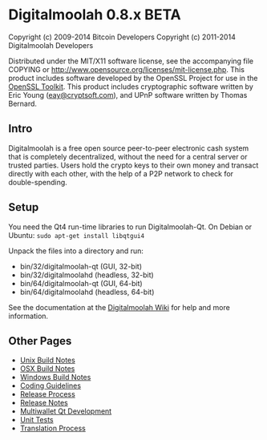 Digitalmoolah 0.8.x BETA
====================

Copyright (c) 2009-2014 Bitcoin Developers
Copyright (c) 2011-2014 Digitalmoolah Developers

Distributed under the MIT/X11 software license, see the accompanying
file COPYING or http://www.opensource.org/licenses/mit-license.php.
This product includes software developed by the OpenSSL Project for use in the [OpenSSL Toolkit](http://www.openssl.org/). This product includes
cryptographic software written by Eric Young ([eay@cryptsoft.com](mailto:eay@cryptsoft.com)), and UPnP software written by Thomas Bernard.


Intro
---------------------
Digitalmoolah is a free open source peer-to-peer electronic cash system that is
completely decentralized, without the need for a central server or trusted
parties.  Users hold the crypto keys to their own money and transact directly
with each other, with the help of a P2P network to check for double-spending.


Setup
---------------------
You need the Qt4 run-time libraries to run Digitalmoolah-Qt. On Debian or Ubuntu:
	`sudo apt-get install libqtgui4`

Unpack the files into a directory and run:

- bin/32/digitalmoolah-qt (GUI, 32-bit)
- bin/32/digitalmoolahd (headless, 32-bit)
- bin/64/digitalmoolah-qt (GUI, 64-bit)
- bin/64/digitalmoolahd (headless, 64-bit)

See the documentation at the [Digitalmoolah Wiki](http://digitalmoolah.info)
for help and more information.


Other Pages
---------------------
- [Unix Build Notes](build-unix.md)
- [OSX Build Notes](build-osx.md)
- [Windows Build Notes](build-msw.md)
- [Coding Guidelines](coding.md)
- [Release Process](release-process.md)
- [Release Notes](release-notes.md)
- [Multiwallet Qt Development](multiwallet-qt.md)
- [Unit Tests](unit-tests.md)
- [Translation Process](translation_process.md)

